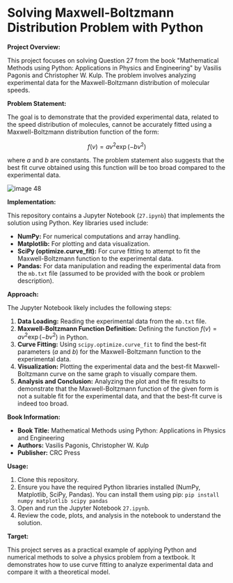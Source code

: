 # Solving Maxwell-Boltzmann Distribution Problem with Python

**Project Overview:**

This project focuses on solving Question 27 from the book "Mathematical Methods using Python: Applications in Physics and Engineering" by Vasilis Pagonis and Christopher W. Kulp.  The problem involves analyzing experimental data for the Maxwell-Boltzmann distribution of molecular speeds.

**Problem Statement:**

The goal is to demonstrate that the provided experimental data, related to the speed distribution of molecules, cannot be accurately fitted using a Maxwell-Boltzmann distribution function of the form:

$$ f(v) = a v^2 \exp(-b v^2) $$

where *a* and *b* are constants.  The problem statement also suggests that the best fit curve obtained using this function will be too broad compared to the experimental data.

![image 48](https://github.com/user-attachments/assets/22924b45-9ba1-451a-a388-aceba3b09ab0)

**Implementation:**

This repository contains a Jupyter Notebook (`27.ipynb`) that implements the solution using Python.  Key libraries used include:

*   **NumPy:** For numerical computations and array handling.
*   **Matplotlib:** For plotting and data visualization.
*   **SciPy (optimize.curve\_fit):** For curve fitting to attempt to fit the Maxwell-Boltzmann function to the experimental data.
*   **Pandas:** For data manipulation and reading the experimental data from the `mb.txt` file (assumed to be provided with the book or problem description).

**Approach:**

The Jupyter Notebook likely includes the following steps:

1.  **Data Loading:** Reading the experimental data from the `mb.txt` file.
2.  **Maxwell-Boltzmann Function Definition:** Defining the function  $f(v) = a v^2 \exp(-b v^2)$ in Python.
3.  **Curve Fitting:** Using `scipy.optimize.curve_fit` to find the best-fit parameters (*a* and *b*) for the Maxwell-Boltzmann function to the experimental data.
4.  **Visualization:** Plotting the experimental data and the best-fit Maxwell-Boltzmann curve on the same graph to visually compare them.
5.  **Analysis and Conclusion:**  Analyzing the plot and the fit results to demonstrate that the Maxwell-Boltzmann function of the given form is not a suitable fit for the experimental data, and that the best-fit curve is indeed too broad.

**Book Information:**

*   **Book Title:** Mathematical Methods using Python: Applications in Physics and Engineering
*   **Authors:** Vasilis Pagonis, Christopher W. Kulp
*   **Publisher:** CRC Press

**Usage:**

1.  Clone this repository.
2.  Ensure you have the required Python libraries installed (NumPy, Matplotlib, SciPy, Pandas). You can install them using pip: `pip install numpy matplotlib scipy pandas`
3.  Open and run the Jupyter Notebook `27.ipynb`.
4.  Review the code, plots, and analysis in the notebook to understand the solution.

**Target:**

This project serves as a practical example of applying Python and numerical methods to solve a physics problem from a textbook. It demonstrates how to use curve fitting to analyze experimental data and compare it with a theoretical model.

